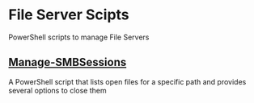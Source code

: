 # File Server Scipts
PowerShell scripts to manage File Servers
## [Manage-SMBSessions](Manage-SMBSessions)
A PowerShell script that lists open files for a specific path and provides several options to close them


